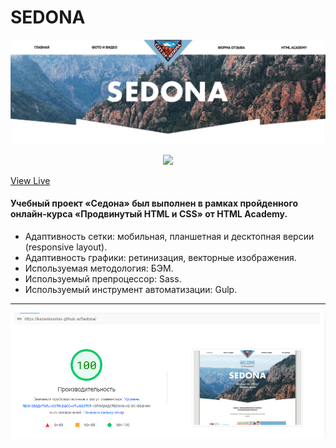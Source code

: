 # SEDONA

<a href="https://kazankovstas.github.io/Sedona/">
    <img src="source/img/readme/sedona-1.png">
  </a>

  <p align="center">
    <img src="source/img/readme/sedona.gif">
  </p>

<a href="https://kazankovstas.github.io/Sedona/">
    View Live
  </a>


#### Учебный проект «Седона» был выполнен в рамках пройденного онлайн‑курса «Продвинутый HTML и CSS» от HTML Academy.

- Адаптивность сетки: мобильная, планшетная и десктопная версии (responsive layout).
- Адаптивность графики: ретинизация, векторные изображения.
- Используемая методология: БЭМ.
- Используемый препроцессор: Sass.
- Используемый инструмент автоматизации: Gulp.

---

 <p align="center">
    <img src="source/img/readme/pagespeed.png">
  </p>
